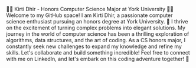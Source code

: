 
👩‍💻 Kirti Dhir - Honors Computer Science Major at York University 👩‍💻
Welcome to my GitHub space! I am Kirti Dhir, a passionate computer science enthusiast pursuing an honors degree at York University. 🚀
I thrive on the excitement of turning complex problems into elegant solutions. My journey in the world of computer science has been a thrilling exploration of algorithms, data structures, and the art of coding. As a CS honors major, I constantly seek new challenges to expand my knowledge and refine my skills.
Let's collaborate and build something incredible! Feel free to connect with me on LinkedIn, and let's embark on this coding adventure together! 🚀

